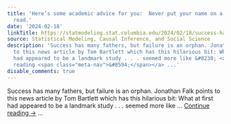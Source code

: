 ```yaml
---
title: 'Here’s some academic advice for you:  Never put your name on a paper you haven’t
  read.'
date: '2024-02-18'
linkTitle: https://statmodeling.stat.columbia.edu/2024/02/18/success-has-many-fathers-but-failure-is-an-orphan/
source: Statistical Modeling, Causal Inference, and Social Science
description: 'Success has many fathers, but failure is an orphan. Jonathan Falk points
  to this news article by Tom Bartlett which has this hilarious bit: What at first
  had appeared to be a landmark study . . . seemed more like &#8230; <a href="https://statmodeling.stat.columbia.edu/2024/02/18/success-has-many-fathers-but-failure-is-an-orphan/">Continue
  reading <span class="meta-nav">&#8594;</span></a> ...'
disable_comments: true
---
```

Success has many fathers, but failure is an orphan. Jonathan Falk points to this news article by Tom Bartlett which has this hilarious bit: What at first had appeared to be a landmark study . . . seemed more like &#8230; <a href="https://statmodeling.stat.columbia.edu/2024/02/18/success-has-many-fathers-but-failure-is-an-orphan/">Continue reading <span class="meta-nav">&#8594;</span></a> ...